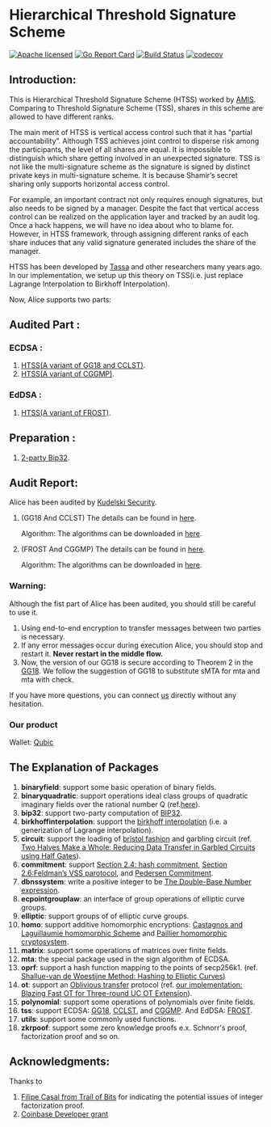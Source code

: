 
# Hierarchical Threshold Signature Scheme
[![Apache licensed][1]][2] [![Go Report Card][3]][4] [![Build Status][5]][6] [![codecov][7]][8]

[1]: https://img.shields.io/badge/License-Apache%202.0-blue.svg
[2]: LICENSE
[3]: https://goreportcard.com/badge/github.com/BoostyLabs/alice
[4]: https://goreportcard.com/report/github.com/BoostyLabs/alice
[5]: https://travis-ci.com/getamis/alice.svg?branch=master
[6]: https://travis-ci.com/getamis/alice
[7]: https://codecov.io/gh/getamis/alice/branch/master/graph/badge.svg
[8]: https://codecov.io/gh/getamis/alice

## Introduction:

This is Hierarchical Threshold Signature Scheme (HTSS) worked by [AMIS](https://www.am.is). Comparing to Threshold Signature Scheme (TSS), shares in this scheme are allowed to have different ranks.

The main merit of HTSS is vertical access control such that it has "partial accountability”. Although TSS achieves joint control to disperse risk among the participants, the level of all shares are equal. It is impossible to distinguish which share getting involved in an unexpected signature. TSS is not like the multi-signature scheme as the signature is signed by distinct private keys in multi-signature scheme. It is because Shamir’s secret sharing only supports horizontal access control.

For example, an important contract not only requires enough signatures, but also needs to be signed by a manager. Despite the fact that vertical access control can be realized on the application layer and tracked by an audit log. Once a hack happens, we will have no idea about who to blame for. However, in HTSS framework, through assigning different ranks of each share induces that any valid signature generated includes the share of the manager.

HTSS  has been developed by [Tassa](https://www.openu.ac.il/lists/mediaserver_documents/personalsites/tamirtassa/hss_conf.pdf) and other researchers many years ago. In our implementation, we setup up this theory on TSS(i.e. just replace Lagrange Interpolation to Birkhoff Interpolation).

Now, Alice supports two parts:
## Audited Part :

### ECDSA :
1. [HTSS(A variant of GG18 and CCLST)](./crypto/tss/ecdsa/README.md).
2. [HTSS(A variant of CGGMP)](./crypto/tss/ecdsa/README.md).


### EdDSA :
1. [HTSS(A variant of FROST)](./crypto/tss/eddsa/frost/README.md).


## Preparation : 
1. [2-party Bip32](./crypto/bip32/README.md).


## Audit Report:
 Alice has been audited by [Kudelski Security](https://www.kudelskisecurity.com). 
1. (GG18 And CCLST) The details can be found in [here](./REPORT_2020-05-19.pdf).
    
    Algorithm: The algorithms can be downloaded in [here](./GG18AndCCLST.pdf).
2. (FROST And CGGMP) The details can be found in [here](./REPORT_2022.pdf).
    
    Algorithm: The algorithms can be downloaded in [here](./cggmpAndfrostFlow.pdf).

### Warning:
Although the fist part of Alice has been audited, you should still be careful to use it. 
1. Using end-to-end encryption to transfer messages between two parties is necessary. 
2. If any error messages occur during execution Alice, you should stop and restart it. **Never restart in the middle flow.**
3. Now, the version of our GG18 is secure according to Theorem 2 in the [GG18](https://eprint.iacr.org/2019/114.pdf). We follow the suggestion of GG18 to substitute sMTA for mta and mta with check.


If you have more questions, you can connect [us](https://www.am.is/) directly without any hesitation.

### Our product
Wallet: [Qubic](https://www.qubic.app/en.html)


## The Explanation of Packages
1. **binaryfield**: support some basic operation of binary fields.
2. **binaryquadratic**: support operations  ideal class groups of quadratic imaginary fields over the rational number Q (ref.[here](https://math.stanford.edu/~conrad/676Page/handouts/picgroup.pdf)).
3. **bip32**: support two-party computation of [BIP32](https://github.com/bitcoin/bips/blob/master/bip-0032.mediawiki).
4. **birkhoffinterpolation**: support the [birkhoff interpolation](https://en.wikipedia.org/wiki/Birkhoff_interpolation) (i.e. a generization of Lagrange interpolation).
5. **circuit**: support the loading of [bristol fashion](https://homes.esat.kuleuven.be/~nsmart/MPC/) and garbling circuit (ref. [Two Halves Make a Whole: Reducing Data Transfer in Garbled Circuits using Half Gates](https://eprint.iacr.org/2014/756)).
6. **commitment**: support [Section 2.4: hash commitment](https://eprint.iacr.org/2019/114.pdf), [Section 2.6:Feldman’s VSS parotocol](https://eprint.iacr.org/2019/114.pdf), and [Pedersen Commitment](https://research.nccgroup.com/2021/06/15/on-the-use-of-pedersen-commitments-for-confidential-payments/).
7. **dbnssystem**: write a positive integer to be [The Double-Base Number expression](https://link.springer.com/chapter/10.1007/978-3-540-70500-0_32).
8. **ecpointgrouplaw**: an interface of group operations of elliptic curve groups.
9. **elliptic**: support groups of of elliptic curve groups.
10. **homo**: support additive homomorphic encryptions: [Castagnos and Laguillaumie homomorphic Scheme](https://github.com/BoostyLabs/alice/tree/master/crypto/homo/cl) and [Paillier homomorphic cryptosystem](https://github.com/BoostyLabs/alice/tree/master/crypto/homo/paillier).
11. **matrix**: support some operations of matrices over finite fields.
12. **mta**: the special package used in the sign algorithm of ECDSA.
13. **oprf**: support a hash function mapping to the points of secp256k1. (ref. [Shallue-van de Woestijne Method: Hashing to Elliptic Curves](https://tools.ietf.org/html/draft-irtf-cfrg-hash-to-curve-04#section-6.9.1))
14. **ot**: support an [Oblivious transfer](https://en.wikipedia.org/wiki/Oblivious_transfer) protocol (ref. [our implementation: Blazing Fast OT for Three-round UC OT Extension](https://link.springer.com/chapter/10.1007/978-3-030-45388-6_11)).
15. **polynomial**: support some operations of polynomials over finite fields.
16. **tss**: support ECDSA: [GG18](https://eprint.iacr.org/2019/114.pdf), [CCLST](https://link.springer.com/chapter/10.1007/978-3-030-45388-6_10), and [CGGMP](https://eprint.iacr.org/2021/060). And EdDSA: [FROST](https://link.springer.com/chapter/10.1007/978-3-030-81652-0_2).
17. **utils**: support some commonly used functions.
18. **zkrpoof**: support some zero knowledge proofs e.x. Schnorr's proof, factorization proof and so on.



## Acknowledgments:
Thanks to 
1. [Filipe Casal from Trail of Bits](https://www.trailofbits.com) for indicating the potential issues of integer factorization proof.
2. [Coinbase Developer grant](https://www.coinbase.com/blog/announcing-our-second-developer-grant-winners)